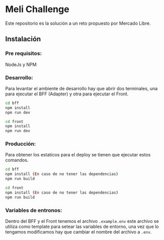# Meli Challenge

Este repositorio es la solución a un reto propuesto por Mercado Libre.

## Instalación

### Pre requisitos:

NodeJs y NPM

### Desarrollo:

Para levantar el ambiente de desarrollo hay que abrir dos terminales, una para ejecutar el BFF (Adapter) y otra para ejecutar el Front.

```bash
cd bff
npm install
npm run dev
```

```bash
cd front
npm install
npm run dev
```

### Producción:

Para obtener los estaticos para el deploy se tienen que ejecutar estos comandos.

```bash
cd bff
npm install (En caso de no tener las dependencias)
npm run build
```

```bash
cd front
npm install (En caso de no tener las dependencias)
npm run build
```

### Variables de entronos:

Dentro del BFF y el Front tenemos el archivo `.example.env` este archivo se utiliza como template para setear las variables de entorno, una vez que lo tengamos modificamos hay que cambiar el nombre del archivo a `.env`.
